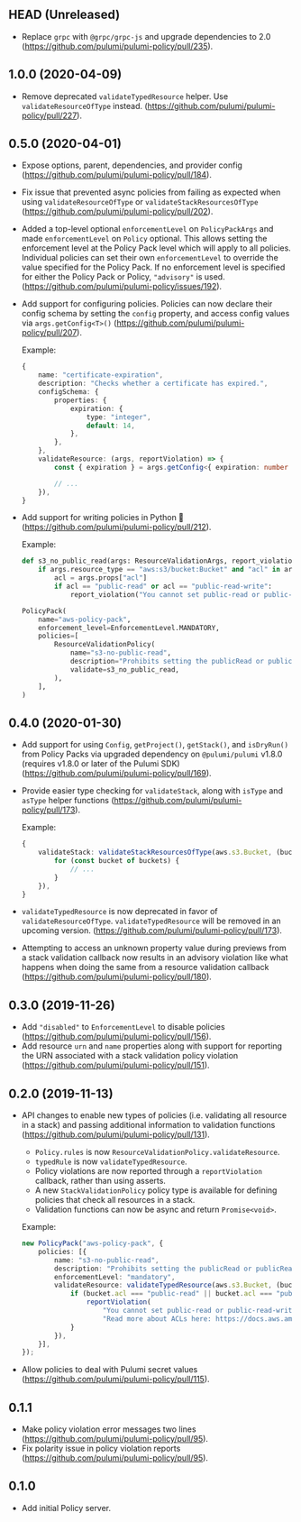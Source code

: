 ## HEAD (Unreleased)

- Replace `grpc` with `@grpc/grpc-js` and upgrade dependencies to 2.0
  (https://github.com/pulumi/pulumi-policy/pull/235).

## 1.0.0 (2020-04-09)

- Remove deprecated `validateTypedResource` helper. Use `validateResourceOfType` instead.
  (https://github.com/pulumi/pulumi-policy/pull/227).

## 0.5.0 (2020-04-01)

- Expose options, parent, dependencies, and provider config (https://github.com/pulumi/pulumi-policy/pull/184).

- Fix issue that prevented async policies from failing as expected when using `validateResourceOfType` or
  `validateStackResourcesOfType` (https://github.com/pulumi/pulumi-policy/pull/202).

- Added a top-level optional `enforcementLevel` on `PolicyPackArgs` and made `enforcementLevel` on `Policy` optional.
  This allows setting the enforcement level at the Policy Pack level which will apply to all policies. Individual
  policies can set their own `enforcementLevel` to override the value specified for the Policy Pack. If no enforcement
  level is specified for either the Policy Pack or Policy, `"advisory"` is used.
  (https://github.com/pulumi/pulumi-policy/issues/192).

- Add support for configuring policies. Policies can now declare their config schema by setting the `config` property,
  and access config values via `args.getConfig<T>()` (https://github.com/pulumi/pulumi-policy/pull/207).

  Example:

  ```typescript
  {
      name: "certificate-expiration",
      description: "Checks whether a certificate has expired.",
      configSchema: {
          properties: {
              expiration: {
                  type: "integer",
                  default: 14,
              },
          },
      },
      validateResource: (args, reportViolation) => {
          const { expiration } = args.getConfig<{ expiration: number }>();

          // ...
      }),
  }
  ```

- Add support for writing policies in Python :tada:
  (https://github.com/pulumi/pulumi-policy/pull/212).

  Example:

  ```python
  def s3_no_public_read(args: ResourceValidationArgs, report_violation: ReportViolation):
      if args.resource_type == "aws:s3/bucket:Bucket" and "acl" in args.props:
          acl = args.props["acl"]
          if acl == "public-read" or acl == "public-read-write":
              report_violation("You cannot set public-read or public-read-write on an S3 bucket.")

  PolicyPack(
      name="aws-policy-pack",
      enforcement_level=EnforcementLevel.MANDATORY,
      policies=[
          ResourceValidationPolicy(
              name="s3-no-public-read",
              description="Prohibits setting the publicRead or publicReadWrite permission on AWS S3 buckets.",
              validate=s3_no_public_read,
          ),
      ],
  )
  ```

## 0.4.0 (2020-01-30)

- Add support for using `Config`, `getProject()`, `getStack()`, and `isDryRun()` from Policy Packs
  via upgraded dependency on `@pulumi/pulumi` v1.8.0 (requires v1.8.0 or later of the Pulumi SDK) (https://github.com/pulumi/pulumi-policy/pull/169).

- Provide easier type checking for `validateStack`, along with `isType` and `asType` helper functions
  (https://github.com/pulumi/pulumi-policy/pull/173).

  Example:

  ```typescript
  {
      validateStack: validateStackResourcesOfType(aws.s3.Bucket, (buckets, args, reportViolation) => {
          for (const bucket of buckets) {
              // ...
          }
      }),
  }
  ```

- `validateTypedResource` is now deprecated in favor of `validateResourceOfType`. `validateTypedResource`
  will be removed in an upcoming version. (https://github.com/pulumi/pulumi-policy/pull/173).

- Attempting to access an unknown property value during previews from a stack validation callback now results
  in an advisory violation like what happens when doing the same from a resource validation callback
  (https://github.com/pulumi/pulumi-policy/pull/180).

## 0.3.0 (2019-11-26)

- Add `"disabled"` to `EnforcementLevel` to disable policies
  (https://github.com/pulumi/pulumi-policy/pull/156).
- Add resource `urn` and `name` properties along with support for reporting the URN associated with
  a stack validation policy violation (https://github.com/pulumi/pulumi-policy/pull/151).

## 0.2.0 (2019-11-13)

- API changes to enable new types of policies (i.e. validating all resource in a stack) and passing
  additional information to validation functions (https://github.com/pulumi/pulumi-policy/pull/131).

  - `Policy.rules` is now `ResourceValidationPolicy.validateResource`.
  - `typedRule` is now `validateTypedResource`.
  - Policy violations are now reported through a `reportViolation` callback, rather than using asserts.
  - A new `StackValidationPolicy` policy type is available for defining policies that check all resources
    in a stack.
  - Validation functions can now be async and return `Promise<void>`.

  Example:

  ```typescript
  new PolicyPack("aws-policy-pack", {
      policies: [{
          name: "s3-no-public-read",
          description: "Prohibits setting the publicRead or publicReadWrite permission on AWS S3 buckets.",
          enforcementLevel: "mandatory",
          validateResource: validateTypedResource(aws.s3.Bucket, (bucket, args, reportViolation) => {
              if (bucket.acl === "public-read" || bucket.acl === "public-read-write") {
                  reportViolation(
                      "You cannot set public-read or public-read-write on an S3 bucket. " +
                      "Read more about ACLs here: https://docs.aws.amazon.com/AmazonS3/latest/dev/acl-overview.html");
              }
          }),
      }],
  });
  ```

- Allow policies to deal with Pulumi secret values
  (https://github.com/pulumi/pulumi-policy/pull/115).

## 0.1.1

- Make policy violation error messages two lines (https://github.com/pulumi/pulumi-policy/pull/95).
- Fix polarity issue in policy violation reports (https://github.com/pulumi/pulumi-policy/pull/95).

## 0.1.0

- Add initial Policy server.
